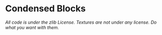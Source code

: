 # Condensed Blocks

*All code is under the zlib License.*
*Textures are not under any license. Do what you want with them.*
